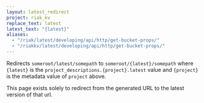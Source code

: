 ```yaml
---
layout: latest_redirect
project: riak_kv
replace_text: latest
latest_text: "{latest}"
aliases:
  - "/riak/latest/developing/api/http/get-bucket-props/"
  - "/riakkv/latest/developing/api/http/get-bucket-props/"
---
```


Redirects `someroot/latest/somepath` to `someroot/{latest}/somepath` 
where `{latest}` is the `project_descriptions.{project}.latest` value
and `{project}` is the metadata value of `project` above.

This page exists solely to redirect from the generated URL to the latest version of
that url.


